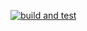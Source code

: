 [![build and test](https://github.com/Ghayda-Saify/WeatherMonitoringAndReportingServices/actions/workflows/build-and-test.yml/badge.svg)](https://github.com/Ghayda-Saify/WeatherMonitoringAndReportingServices/actions/workflows/build-and-test.yml)
